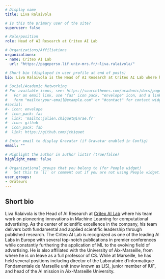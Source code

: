 ```yaml
---
# Display name
title: Liva Ralaivola

# Is this the primary user of the site?
superuser: false

# Role/position
role: Head of AI Research at Criteo AI Lab

# Organizations/Affiliations
organizations:
- name: Criteo AI Lab
  url: "https://pageperso.lif.univ-mrs.fr/~liva.ralaivola/"

# Short bio (displayed in user profile at end of posts)
bio: Liva Ralaivola is the Head of AI Research at Criteo AI Lab where his team work on pioneering innovations in Machine Learning for computational advertising

# Social/Academic Networking
# For available icons, see: https://sourcethemes.com/academic/docs/page-builder/#icons
#   For an email link, use "fas" icon pack, "envelope" icon, and a link in the
#   form "mailto:your-email@example.com" or "#contact" for contact widget.
#social:
#- icon: envelope
#  icon_pack: fas
#  link: 'mailto:julien.chiquet@inrae.fr'
#- icon: github
#  icon_pack: fab
#  link: https://github.com/jchiquet

# Enter email to display Gravatar (if Gravatar enabled in Config)
email: ""

# Highlight the author in author lists? (true/false)
highlight_name: false

# Organizational groups that you belong to (for People widget)
#   Set this to `[]` or comment out if you are not using People widget.
user_groups:
- Orateurs
---
```


## Short bio

Liva Ralaivola is the Head of AI Research at [Criteo AI Lab](https://ailab.criteo.com/) where his team work on pioneering innovations in Machine Learning for computational advertising. As the center of scientific excellence in the company, his team delivers both fundamental and applied scientific leadership through published research. The Criteo AI Lab is recognized as one of the leading AI Labs in Europe with several top-notch publications in premier conferences while constantly furthering the application of ML to the evolving field of advertising. He is also affiliated with the University of Aix-Marseille, from where he is on leave as a full professor of CS. While at Marseille, he has held several positions including director of the Laboratoire d’Informatique Fondamentale de Marseille unit (now known as LIS), junior member of IUF, and head of the AI mission in Aix-Marseille University.
